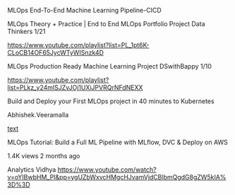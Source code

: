 MLOps End-To-End Machine Learning Pipeline-CICD

MLOps Theory + Practice | End to End MLOps Portfolio Project
Data Thinkers
1/21


https://www.youtube.com/playlist?list=PL_1pt6K-CLoCB14OF65JycWTyWISnzk4D 

MLOps Production Ready Machine Learning Project
DSwithBappy
1/10


https://www.youtube.com/playlist?list=PLkz_y24mlSJZvJOj1UXiJPVRQrNFdNEXX


Build and Deploy your First MLOps project in 40 minutes to Kubernetes

Abhishek.Veeramalla


[text](https://www.youtube.com/watch?v%3Dhw17NDhjVHo)

MLOps Tutorial: Build a Full ML Pipeline with MLflow, DVC & Deploy on AWS

1.4K views
2 months ago

Analytics Vidhya
https://www.youtube.com/watch?v=oYIBwbHM_PI&pp=ygUZbWxvcHMgcHJvamVjdCBlbmQgdG8gZW5kIA%3D%3D